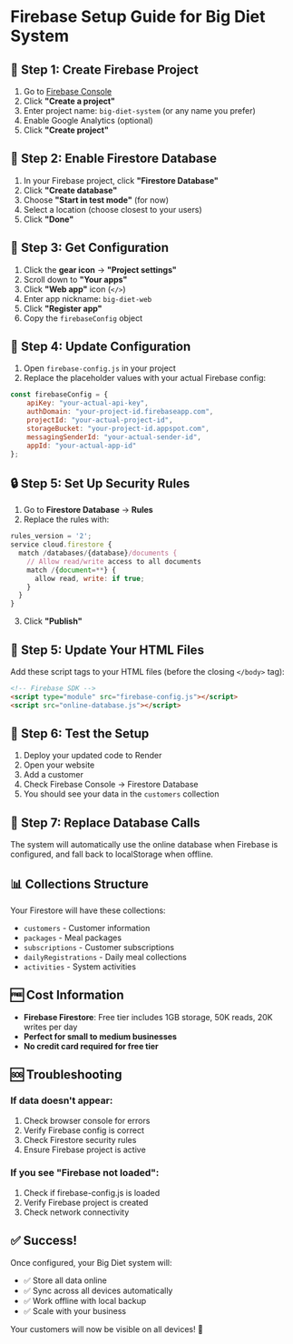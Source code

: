 # Firebase Setup Guide for Big Diet System

## 🚀 Step 1: Create Firebase Project

1. Go to [Firebase Console](https://console.firebase.google.com/)
2. Click **"Create a project"**
3. Enter project name: `big-diet-system` (or any name you prefer)
4. Enable Google Analytics (optional)
5. Click **"Create project"**

## 🔧 Step 2: Enable Firestore Database

1. In your Firebase project, click **"Firestore Database"**
2. Click **"Create database"**
3. Choose **"Start in test mode"** (for now)
4. Select a location (choose closest to your users)
5. Click **"Done"**

## 🔑 Step 3: Get Configuration

1. Click the **gear icon** → **"Project settings"**
2. Scroll down to **"Your apps"**
3. Click **"Web app"** icon (`</>`)
4. Enter app nickname: `big-diet-web`
5. Click **"Register app"**
6. Copy the `firebaseConfig` object

## 📝 Step 4: Update Configuration

1. Open `firebase-config.js` in your project
2. Replace the placeholder values with your actual Firebase config:

```javascript
const firebaseConfig = {
    apiKey: "your-actual-api-key",
    authDomain: "your-project-id.firebaseapp.com",
    projectId: "your-actual-project-id",
    storageBucket: "your-project-id.appspot.com",
    messagingSenderId: "your-actual-sender-id",
    appId: "your-actual-app-id"
};
```

## 🔒 Step 5: Set Up Security Rules

1. Go to **Firestore Database** → **Rules**
2. Replace the rules with:

```javascript
rules_version = '2';
service cloud.firestore {
  match /databases/{database}/documents {
    // Allow read/write access to all documents
    match /{document=**} {
      allow read, write: if true;
    }
  }
}
```

3. Click **"Publish"**

## 📱 Step 5: Update Your HTML Files

Add these script tags to your HTML files (before the closing `</body>` tag):

```html
<!-- Firebase SDK -->
<script type="module" src="firebase-config.js"></script>
<script src="online-database.js"></script>
```

## 🎯 Step 6: Test the Setup

1. Deploy your updated code to Render
2. Open your website
3. Add a customer
4. Check Firebase Console → Firestore Database
5. You should see your data in the `customers` collection

## 🔄 Step 7: Replace Database Calls

The system will automatically use the online database when Firebase is configured, and fall back to localStorage when offline.

## 📊 Collections Structure

Your Firestore will have these collections:
- `customers` - Customer information
- `packages` - Meal packages
- `subscriptions` - Customer subscriptions
- `dailyRegistrations` - Daily meal collections
- `activities` - System activities

## 🆓 Cost Information

- **Firebase Firestore**: Free tier includes 1GB storage, 50K reads, 20K writes per day
- **Perfect for small to medium businesses**
- **No credit card required for free tier**

## 🆘 Troubleshooting

### If data doesn't appear:
1. Check browser console for errors
2. Verify Firebase config is correct
3. Check Firestore security rules
4. Ensure Firebase project is active

### If you see "Firebase not loaded":
1. Check if firebase-config.js is loaded
2. Verify Firebase project is created
3. Check network connectivity

## ✅ Success!

Once configured, your Big Diet system will:
- ✅ Store all data online
- ✅ Sync across all devices automatically
- ✅ Work offline with local backup
- ✅ Scale with your business

Your customers will now be visible on all devices! 🎉
